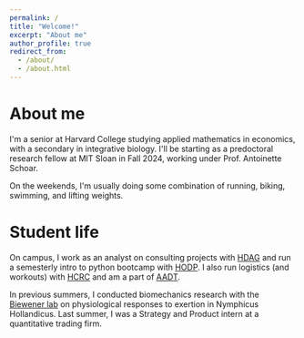 ```yaml
---
permalink: /
title: "Welcome!"
excerpt: "About me"
author_profile: true
redirect_from: 
  - /about/
  - /about.html
---
```


About me
======
I'm a senior at Harvard College studying applied mathematics in economics, with a secondary in integrative biology. I'll be starting as a predoctoral research fellow at MIT Sloan in Fall 2024, working under Prof. Antoinette Schoar.

On the weekends, I'm usually doing some combination of running, biking, swimming, and lifting weights.

Student life
======
On campus, I work as an analyst on consulting projects with [HDAG](https://www.huanalytics.org/) and run a semesterly intro to python bootcamp with [HODP](https://www.hodp.org/). I also run logistics (and workouts) with [HCRC](http://harvardrunningclub.com/) and am a part of [AADT](https://www.harvardaadt.org/).

In previous summers, I conducted biomechanics research with the [Biewener lab](https://biewenerlab.oeb.harvard.edu/) on physiological responses to exertion in Nymphicus Hollandicus. Last summer, I was a Strategy and Product intern at a quantitative trading firm.

<!-- Site-wide configuration
------ -->
